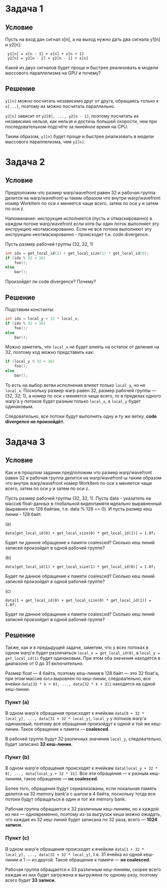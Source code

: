 # Задача 1

## Условие

Пусть на вход дан сигнал x[n], а на выход нужно дать два сигнала y1[n] и y2[n]:

```
 y1[n] = x[n - 1] + x[n] + x[n + 1]
 y2[n] = y2[n - 2] + y2[n - 1] + x[n]
```

Какой из двух сигналов будет проще и быстрее реализовать в модели массового параллелизма на GPU и почему?

## Решение

`y1[n]` можно посчитать независимо друг от друга, обращаясь только к `x[...]`,
поэтому их можно посчитать параллельно.

`y2[n]` зависит от `y2[0], ..., y2[n - 1]`, поэтому посчитать их независимо нельзя,
как нельзя и достичь большей скорости, чем при последовательном подсчёте за линейное время на CPU.

Таким образом, `y1[n]` будет проще и быстрее реализовать в модели массового параллелизма, чем `y2[n]`.

# Задача 2

## Условие

Предположим что размер warp/wavefront равен 32 и рабочая группа делится на warp/wavefront-ы таким образом что внутри warp/wavefront номер WorkItem по оси x меняется чаще всего, затем по оси y и затем по оси z.

Напоминание: инструкция исполняется (пусть и отмаскированно) в каждом потоке warp/wavefront если хотя бы один поток выполняет эту инструкцию неотмаскированно. Если не все потоки выполняют эту инструкцию неотмаскированно - происходит т.н. code divergence.

Пусть размер рабочей группы (32, 32, 1)

```c
int idx = get_local_id(1) + get_local_size(1) * get_local_id(0);
if (idx % 32 < 16)
    foo();
else
    bar();
```

Произойдет ли code divergence? Почему?

## Решение

Подставим константы:

```c
int idx = local_y + 32 * local_x;
if (idx % 32 < 16)
    foo();
else
    bar();
```

Можно заметить, что `local_x` не будет влиять на остаток от деления на 32, поэтому код можно представить как:

```c
if (local_y % 32 < 16)
    foo();
else
    bar();
```

То есть на выбор ветви исполнения влияет только `local_y`, но не `local_x`.
Поскольку размер warp равен 32, размер рабочей группы — (32, 32, 1), а номер по оси `x` меняется чаще всего,
то в пределах одного warp'а у потоков будет разным только `local_x`, а `local_y` будет одинаковым.

Следовательно, все потоки будут выполнять одну и ту же ветку,
**code divergence не произойдёт.**

# Задача 3

## Условие

Как и в прошлом задании предположим что размер warp/wavefront равен 32 и рабочая группа делится на warp/wavefront-ы таким образом что внутри warp/wavefront номер WorkItem по оси x меняется чаще всего, затем по оси y и затем по оси z.

Пусть размер рабочей группы (32, 32, 1).
Пусть data - указатель на массив float-данных в глобальной видеопамяти идеально выравненный (выравнен по 128 байтам, т.е. data % 128 == 0). И пусть размер кеш линии - 128 байт.

(a)
```
data[get_local_id(0) + get_local_size(0) * get_local_id(1)] = 1.0f;
```

Будет ли данное обращение к памяти coalesced? Сколько кеш линий записей произойдет в одной рабочей группе?

(b)
```
data[get_local_id(1) + get_local_size(1) * get_local_id(0)] = 1.0f;
```

Будет ли данное обращение к памяти coalesced? Сколько кеш линий записей произойдет в одной рабочей группе?

(c)
```
data[1 + get_local_id(0) + get_local_size(0) * get_local_id(1)] = 1.0f;
```

Будет ли данное обращение к памяти coalesced? Сколько кеш линий записей произойдет в одной рабочей группе?

## Решение

Также, как и в предыдущей задаче, заметим, что у всех потоках в одном warp'е
будет различаться `local_x = get_local_id(0)`, а `local_y = get_local_id(1)` будет одинаковым.
При этом оба значения находятся в диапазоне от 0 до 31 включительно.

Размер float — 4 байта, поэтому кеш-линия в 128 байт — это 32 float'а,
при этом массив `data` выровнен по кеш-линии, следовательно, все ячейки
`data[32 * k + 0], ..., data[32 * k + 31]`
находятся на одной кеш-линии.

### Пункт (a)

В одном warp'е обращения происходят к ячейкам
`data[0 + 32 * local_y], ..., data[31 + 32 * local_y]`,
`local_y` у потоков warp'а одинаковый,
поэтому все обращения произойдут к одной и той же кеш-линии.
Такое обращение к памяти — **coalesced**.

В рабочей группе будут 32 различных значения `local_y`,
следовательно, будет записано **32 кеш-линии.**

### Пункт (b)

В одном warp'е обращения происходят к ячейкам
`data[local_y + 32 * 0], ..., data[local_y + 32 * 31]`.
Все эти обращения — к разным кеш-линиям,
такое обращение — **не coalesced.**

Более того, обращения будут сериализованы, если локальная память делится на 32 memory bank'а с шагом в 4 байта,
поскольку тогда все потоки будут обращаться в один и тот же memory bank.

Рабочая группа обращается к 32 различным кеш-линиям, но к каждой из них — одновременно,
поэтому из-за выгрузок кеша можно ожидать, что каждая из 32 кеш-линий будет записана по 32 раза,
всего — **1024 записи.**

### Пункт (c)

В одном warp'е обращения происходят к ячейкам
`data[1 + 32 * local_y], ..., data[32 + 32 * local_y]`,
т.е. 31 ячейка из одной кеш-линии и 1 — из другой.
Такое обращение к памяти — **не coalesced.**

Рабочая группа обращается к 33 различным кеш-линиям, скорее всего каждая из них будет загружена и выгружена по одному разу,
поэтому всего будет **33 записи.**

